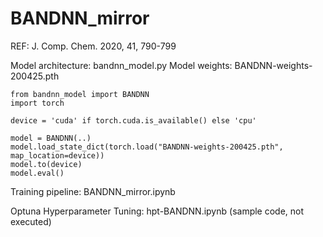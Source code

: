 # BANDNN_mirror
REF: J. Comp. Chem. 2020, 41, 790-799

Model architecture: bandnn_model.py
Model weights: BANDNN-weights-200425.pth
```
from bandnn_model import BANDNN
import torch

device = 'cuda' if torch.cuda.is_available() else 'cpu'

model = BANDNN(..)
model.load_state_dict(torch.load("BANDNN-weights-200425.pth", map_location=device))
model.to(device)
model.eval()
```

Training pipeline: BANDNN_mirror.ipynb

Optuna Hyperparameter Tuning: hpt-BANDNN.ipynb (sample code, not executed)
